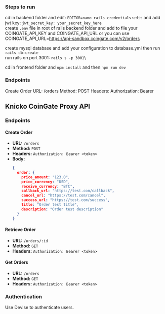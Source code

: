 ### Steps to run
cd in backend folder and edit: `EDITOR=nano rails credentials:edit` and add jwt key: `jwt_secret_key: your_secret_key_here`\
create `.env` file in root of rails backend folder and add to file your COINGATE_API_KEY and COINGATE_API_URL  or you can use 
COINGATE_API_URL=https://api-sandbox.coingate.com/v2/orders

create mysql database and add your configuration to database.yml then run `rails db:create`\
run rails on port 3001: `rails s -p 3001`\

cd in frontend folder and `npm install` and then `npm run dev`

### Endpoints
Create Order
URL: /orders
Method: POST
Headers: Authorization: Bearer <token>
## Knicko CoinGate Proxy API

### Endpoints

#### Create Order
- **URL:** `/orders`
- **Method:** `POST`
- **Headers:** `Authorization: Bearer <token>`
- **Body:**
  ```json
  {
    order: {
      price_amount: "123.0",
      price_currency: "USD",
      receive_currency: "BTC",
      callback_url: "https://test.com/callback",
      cancel_url: "https://test.com/cancel",
      success_url: "https://test.com/success",
      title: "Order test title",
      description: "Order test description"
    }
  }
  ```

#### Retrieve Order
- **URL:** `/orders/:id`
- **Method:** `GET`
- **Headers:** `Authorization: Bearer <token>`

#### Get Orders
- **URL:** `/orders`
- **Method:** `GET`
- **Headers:** `Authorization: Bearer <token>`

### Authentication
Use Devise to authenticate users.
